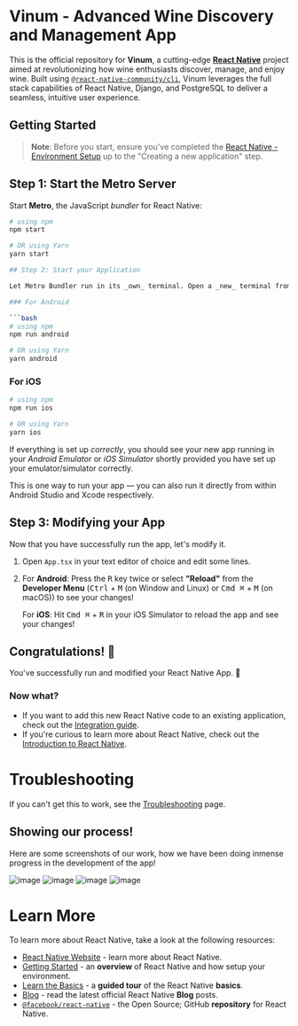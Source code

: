 # Vinum - Advanced Wine Discovery and Management App

This is the official repository for **Vinum**, a cutting-edge [**React Native**](https://reactnative.dev) project aimed at revolutionizing how wine enthusiasts discover, manage, and enjoy wine. Built using [`@react-native-community/cli`](https://github.com/react-native-community/cli), Vinum leverages the full stack capabilities of React Native, Django, and PostgreSQL to deliver a seamless, intuitive user experience.

## Getting Started

>**Note**: Before you start, ensure you've completed the [React Native - Environment Setup](https://reactnative.dev/docs/environment-setup) up to the "Creating a new application" step.

## Step 1: Start the Metro Server

Start **Metro**, the JavaScript _bundler_ for React Native:

```bash
# using npm
npm start

# OR using Yarn
yarn start

## Step 2: Start your Application

Let Metro Bundler run in its _own_ terminal. Open a _new_ terminal from the _root_ of your React Native project. Run the following command to start your _Android_ or _iOS_ app:

### For Android

```bash
# using npm
npm run android

# OR using Yarn
yarn android
```

### For iOS

```bash
# using npm
npm run ios

# OR using Yarn
yarn ios
```

If everything is set up _correctly_, you should see your new app running in your _Android Emulator_ or _iOS Simulator_ shortly provided you have set up your emulator/simulator correctly.

This is one way to run your app — you can also run it directly from within Android Studio and Xcode respectively.

## Step 3: Modifying your App

Now that you have successfully run the app, let's modify it.

1. Open `App.tsx` in your text editor of choice and edit some lines.
2. For **Android**: Press the <kbd>R</kbd> key twice or select **"Reload"** from the **Developer Menu** (<kbd>Ctrl</kbd> + <kbd>M</kbd> (on Window and Linux) or <kbd>Cmd ⌘</kbd> + <kbd>M</kbd> (on macOS)) to see your changes!

   For **iOS**: Hit <kbd>Cmd ⌘</kbd> + <kbd>R</kbd> in your iOS Simulator to reload the app and see your changes!

## Congratulations! :tada:

You've successfully run and modified your React Native App. :partying_face:

### Now what?

- If you want to add this new React Native code to an existing application, check out the [Integration guide](https://reactnative.dev/docs/integration-with-existing-apps).
- If you're curious to learn more about React Native, check out the [Introduction to React Native](https://reactnative.dev/docs/getting-started).

# Troubleshooting

If you can't get this to work, see the [Troubleshooting](https://reactnative.dev/docs/troubleshooting) page.

## Showing our process!

Here are some screenshots of our work, how we have been doing inmense progress in the development of the app!

![image](https://github.com/Cabezlea/Vinum/blob/main/ProgressImages/Progress1.png)
![image](https://github.com/Cabezlea/Vinum/blob/main/ProgressImages/Progress2.png)
![image](https://github.com/Cabezlea/Vinum/blob/main/ProgressImages/Progress3.png)
![image](https://github.com/Cabezlea/Vinum/blob/main/ProgressImages/Progress4.png)

# Learn More

To learn more about React Native, take a look at the following resources:

- [React Native Website](https://reactnative.dev) - learn more about React Native.
- [Getting Started](https://reactnative.dev/docs/environment-setup) - an **overview** of React Native and how setup your environment.
- [Learn the Basics](https://reactnative.dev/docs/getting-started) - a **guided tour** of the React Native **basics**.
- [Blog](https://reactnative.dev/blog) - read the latest official React Native **Blog** posts.
- [`@facebook/react-native`](https://github.com/facebook/react-native) - the Open Source; GitHub **repository** for React Native.
